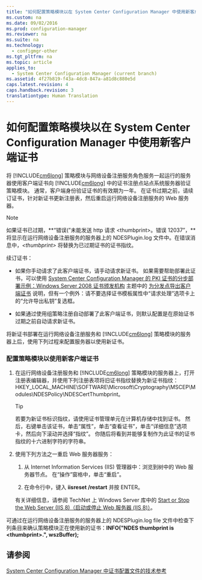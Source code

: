 ```yaml
---
title: "如何配置策略模块以在 System Center Configuration Manager 中使用新客户端证书"
ms.custom: na
ms.date: 09/02/2016
ms.prod: configuration-manager
ms.reviewer: na
ms.suite: na
ms.technology: 
  - configmgr-other
ms.tgt_pltfrm: na
ms.topic: article
applies_to: 
  - System Center Configuration Manager (current branch)
ms.assetid: 4f27b819-f43a-4dc8-847a-a81d8c880e5d
caps.latest.revision: 4
caps.handback.revision: 3
translationtype: Human Translation
---
```

# 如何配置策略模块以在 System Center Configuration Manager 中使用新客户端证书
将 [!INCLUDE[cm6long](../LocTest/includes/cm6long_md.md)] 策略模块与网络设备注册服务角色服务一起运行的服务器使用客户端证书向 [!INCLUDE[cm6long](../LocTest/includes/cm6long_md.md)] 中的证书注册点站点系统服务器验证策略模块。 通常，客户端身份验证证书的有效期为一年。 在证书过期之前，请续订证书，针对新证书更新注册表，然后重启运行网络设备注册服务的 Web 服务器。  
  
> [!NOTE]  
>  如果证书已过期，**“错误\(”未能发送 http 请求 \<thumbprint\>。错误 12037”，**将显示在运行网络设备注册服务的服务器上的 NDESPlugin.log 文件中。在错误消息中，*\<thumbprint\>* 将替换为已过期证书的证书指纹。  
  
 续订证书：  
  
-   如果你手动请求了此客户端证书，请手动请求新证书。 如果需要帮助部署此证书，可以使用 [System Center Configuration Manager 的 PKI 证书的分步部署示例：Windows Server 2008 证书颁发机构](../LocTest/Step-by-step-example-deployment-of-the-PKI-certificates-for-System-Center-Configuration-Manager--Windows-Server-2008-Certification-Authority.md) 主题中的 [为分发点导出客户端证书](../LocTest/Step-by-step-example-deployment-of-the-PKI-certificates-for-System-Center-Configuration-Manager--Windows-Server-2008-Certification-Authority.md#BKMK_exportclientdistributionpoint22008) 说明，但有一个例外：请不要选择证书模板属性中“请求处理”选项卡上的“允许导出私钥”复选框。  
  
-   如果通过使用组策略注册自动部署了此客户端证书，则默认配置是在原始证书过期之前自动请求新证书。  
  
 将新证书部署在运行网络设备注册服务和 [!INCLUDE[cm6long](../LocTest/includes/cm6long_md.md)] 策略模块的服务器上后，使用下列过程来配置服务器以使用新证书。  
  
### 配置策略模块以使用新客户端证书  
  
1.  在运行网络设备注册服务和 [!INCLUDE[cm6long](../LocTest/includes/cm6long_md.md)] 策略模块的服务器上，打开注册表编辑器，并使用下列注册表项将旧证书指纹替换为新证书指纹：HKEY\_LOCAL\_MACHINE\\SOFTWARE\\Microsoft\\Cryptography\\MSCEP\\Modules\\NDESPolicy\\NDESCertThumbprint。  
  
    > [!TIP]  
    >  若要为新证书标识指纹，请使用证书管理单元在计算机存储中找到证书。 然后，右键单击该证书，单击“属性”，单击“查看证书”，单击“详细信息”选项卡，然后向下滚动并选择“指纹”。 你随后将看到并能够复制作为此证书的证书指纹的十六进制字符的字符串。  
  
2.  使用下列方法之一重启 Web 服务器服务：  
  
    1.  从 Internet Information Services \(IIS\) 管理器中：浏览到树中的 Web 服务器节点。 在“操作”窗格中，单击“重启”。  
  
    2.  在命令行中，键入 **iisreset \/restart** 并按 ENTER。  
  
     有关详细信息，请参阅 TechNet 上 Windows Server 库中的 [Start or Stop the Web Server \(IIS 8\)（启动或停止 Web 服务器 \(IIS 8\)）](http://go.microsoft.com/fwlink/p/?LinkId=320507)。  
  
 可通过在运行网络设备注册服务的服务器上的 NDESPlugin.log file 文件中检查下列条目来确认策略模块正在使用新的证书：**INFO\("NDES thumbprint is \<thumbprint\>.", wszBuffer\);**  
  
## 请参阅  
 [System Center Configuration Manager 中证书配置文件的技术参考](../LocTest/Certificate-profiles-technical-reference-for-System-Center-Configuration-Manager.md)
